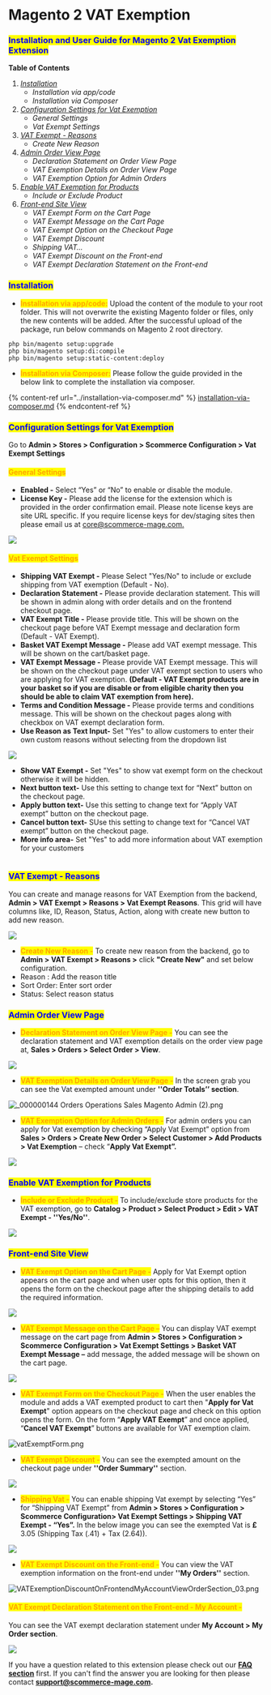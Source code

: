 # Magento 2 VAT Exemption

### <mark style="color:blue;">Installation and User Guide for Magento 2 Vat Exemption Extension</mark>

**Table of Contents**

1. [_Installation_ ](magento-2-vat-exemption.md#\_bookmark0)
   * _Installation via app/code_&#x20;
   * _Installation via Composer_
2. [_Configuration Settings for Vat Exemption_ ](magento-2-vat-exemption.md#\_bookmark3)
   * _General Settings_&#x20;
   * _Vat Exempt Settings_&#x20;
3. [_VAT Exempt - Reasons_ ](magento-2-vat-exemption.md#\_bookmark6)
   * _Create New Reason_&#x20;
4. [_Admin Order View Page_ ](magento-2-vat-exemption.md#\_bookmark8)
   * _Declaration Statement on Order View Page_&#x20;
   * _VAT Exemption Details on Order View Page_&#x20;
   * _VAT Exemption Option for Admin Orders_&#x20;
5. [_Enable VAT Exemption for Products_ ](magento-2-vat-exemption.md#\_bookmark11)
   * _Include or Exclude Product_&#x20;
6. [_Front-end Site View_ ](magento-2-vat-exemption.md#\_bookmark13)
   * _VAT Exempt Form on the Cart Page_&#x20;
   * _VAT Exempt Message on the Cart Page_&#x20;
   * _VAT Exempt Option on the Checkout Page_&#x20;
   * _VAT Exempt Discount_&#x20;
   * _Shipping VAT…_&#x20;
   * _VAT Exempt Discount on the Front-end_&#x20;
   * _VAT Exempt Declaration Statement on the Front-end_&#x20;

### <mark style="color:blue;">Installation</mark> <a href="#_bookmark0" id="_bookmark0"></a>

* <mark style="color:orange;">**Installation via app/code:**</mark> Upload the content of the module to your root folder. This will not overwrite the existing Magento folder or files, only the new contents will be added. After the successful upload of the package, run below commands on Magento 2 root directory.

```
php bin/magento setup:upgrade
php bin/magento setup:di:compile
php bin/magento setup:static-content:deploy
```

* <mark style="color:orange;">**Installation via Composer:**</mark> Please follow the guide provided in the below link to complete the installation via composer.

{% content-ref url="../installation-via-composer.md" %}
[installation-via-composer.md](../installation-via-composer.md)
{% endcontent-ref %}

### <mark style="color:blue;">Configuration Settings for Vat Exemption</mark> <a href="#_bookmark3" id="_bookmark3"></a>

Go to **Admin > Stores > Configuration > Scommerce Configuration > Vat Exempt Settings**

#### <mark style="color:orange;">General Settings</mark>

* **Enabled -** Select “Yes” or “No” to enable or disable the module.
* **License Key -** Please add the license for the extension which is provided in the order confirmation email. Please note license keys are site URL specific. If you require license keys for dev/staging sites then please email us at [core@scommerce-mage.com.](mailto:core@scommerce-mage.com)

![](../../.gitbook/assets/vat\_general.jpg)

#### <mark style="color:orange;">Vat Exempt Settings</mark> <a href="#_bookmark5" id="_bookmark5"></a>

* **Shipping VAT Exempt -** Please Select "Yes/No" to include or exclude shipping from VAT exemption (Default - No).
* **Declaration Statement -** Please provide declaration statement. This will be shown in admin along with order details and on the frontend checkout page.
* **VAT Exempt Title -** Please provide title. This will be shown on the checkout page before VAT Exempt message and declaration form (Default - VAT Exempt).
* **Basket VAT Exempt Message -** Please add VAT exempt message. This will be shown on the cart/basket page.
* **VAT Exempt Message -** Please provide VAT Exempt message. This will be shown on the checkout page under VAT exempt section to users who are applying for VAT exemption. **(Default - VAT Exempt products are in your basket so if you are disable or from eligible charity then you should be able to claim VAT exemption from here).**
* **Terms and Condition Message -** Please provide terms and conditions message. This will be shown on the checkout pages along with checkbox on VAT exempt declaration form.
* **Use Reason as Text Input-** Set "Yes" to allow customers to enter their own custom reasons without selecting from the dropdown list

![](../../.gitbook/assets/vat.png)

* **Show VAT Exempt -** Set "Yes" to show vat exempt form on the checkout otherwise it will be hidden.
* **Next button text-** Use this setting to change text for “Next” button on the checkout page.
* **Apply button text-** Use this setting to change text for “Apply VAT exempt” button on the checkout page.
* **Cancel button text-** SUse this setting to change text for “Cancel VAT exempt” button on the checkout page.
* **More info area-** Set "Yes" to add more information about VAT exemption for your customers

<figure><img src="../../.gitbook/assets/image (46).png" alt=""><figcaption></figcaption></figure>

### <mark style="color:blue;">VAT Exempt - Reasons</mark> <a href="#_bookmark6" id="_bookmark6"></a>

You can create and manage reasons for VAT Exemption from the backend, **Admin > VAT Exempt > Reasons > Vat Exempt Reasons**. This grid will have columns like, ID, Reason, Status, Action, along with create new button to add new reason.

![](../../.gitbook/assets/vat\_reasons.jpg)

* <mark style="color:orange;">**Create New Reason -**</mark> To create new reason from the backend, go to **Admin > VAT Exempt > Reasons >** click **"Create New"** and set below configuration.
* Reason : Add the reason title
* Sort Order: Enter sort order
* Status: Select reason status

### <mark style="color:blue;">Admin Order View Page</mark> <a href="#_bookmark8" id="_bookmark8"></a>

* <mark style="color:orange;">**Declaration Statement on Order View Page -**</mark> You can see the declaration statement and VAT exemption details on the order view page at, **Sales > Orders > Select Order > View**.

![](../../.gitbook/assets/vat\_declaration.jpg)

* <mark style="color:orange;">**VAT Exemption Details on Order View Page -**</mark> In the screen grab you can see the Vat exempted amount under **''Order Totals’’ section**.

![\_000000144   Orders   Operations   Sales   Magento Admin (2).png](<../../.gitbook/assets/11 (4)>)

* <mark style="color:orange;">**VAT Exemption Option for Admin Orders -**</mark> For admin orders you can apply for Vat exemption by checking “Apply Vat Exempt” option from **Sales > Orders > Create New Order > Select Customer > Add Products > Vat Exemption** – check “**Apply Vat Exempt”.**

![](<../../.gitbook/assets/12 (3)>)

### <mark style="color:blue;">Enable VAT Exemption for Products</mark> <a href="#_bookmark11" id="_bookmark11"></a>

* <mark style="color:orange;">**Include or Exclude Product -**</mark> To include/exclude store products for the VAT exemption, go to **Catalog > Product > Select Product > Edit > VAT Exempt - ''Yes/No''**.

![](<../../.gitbook/assets/13 (28)>)

### <mark style="color:blue;">Front-end Site View</mark> <a href="#_bookmark13" id="_bookmark13"></a>

* <mark style="color:orange;">**VAT Exempt Option on the Cart Page -**</mark> Apply for Vat Exempt option appears on the cart page and when user opts for this option, then it opens the form on the checkout page after the shipping details to add the required information.

![](<../../.gitbook/assets/14 (9)>)

* <mark style="color:orange;">**VAT Exempt Message on the Cart Page –**</mark> You can display VAT exempt message on the cart page from **Admin > Stores > Configuration > Scommerce Configuration > Vat Exempt Settings > Basket VAT Exempt Message –** add message, the added message will be shown on the cart page.

![](<../../.gitbook/assets/15 (8)>)

* <mark style="color:orange;">**VAT Exempt Form on the Checkout Page -**</mark> When the user enables the module and adds a VAT exempted product to cart then "**Apply for Vat Exempt**" option appears on the checkout page and check on this option opens the form. On the form “**Apply VAT Exempt**” and once applied, “**Cancel VAT Exempt**” buttons are available for VAT exemption claim.

![vatExemptForm.png](<../../.gitbook/assets/16 (6)>)

* <mark style="color:orange;">**VAT Exempt Discount -**</mark> You can see the exempted amount on the checkout page under **''Order Summary''** section.

![](<../../.gitbook/assets/17 (19)>)

* <mark style="color:orange;">**Shipping Vat -**</mark> You can enable shipping Vat exempt by selecting “Yes” for “Shipping VAT Exempt” from **Admin > Stores > Configuration > Scommerce Configuration> Vat Exempt Settings > Shipping VAT Exempt - “Yes”.** In the below image you can see the exempted Vat is **£** 3.05 (Shipping Tax (.41) + Tax (2.64)).

![](<../../.gitbook/assets/18 (9)>)

* <mark style="color:orange;">**VAT Exempt Discount on the Front-end -**</mark> You can view the VAT exemption information on the front-end under **''My Orders''** section.

![VATExemptionDiscountOnFrontendMyAccountViewOrderSection\_03.png](<../../.gitbook/assets/19 (17)>)

#### <mark style="color:orange;">VAT Exempt Declaration Statement on the Front-end - My Account -</mark> <a href="#_bookmark17" id="_bookmark17"></a>

You can see the VAT exempt declaration statement under **My Account > My Order section**.

![](../../.gitbook/assets/vat\_front.jpg)

If you have a question related to this extension please check out our [**FAQ section**](https://www.scommerce-mage.com/magento-2-infinite-scroll.html#faq) first. If you can't find the answer you are looking for then please contact [**support@scommerce-mage.com**](mailto:core@scommerce-mage.com)**.**
